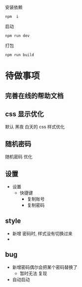 安装依赖
```
npm  i
```
启动
```
npm run dev
```
打包
```
npm run build
```




# 待做事项

## 完善在线的帮助文档

## css 显示优化
默认 黑夜
白天的 css 样式优化


## 随机密码
随机密码 优化

## 设置
- 设置 
  - 快捷键
    - 复制账号
    - 复制密码

## style
- 新增 密码时, 样式没有切换过来
-


## bug
- 新增密码偶尔会把某个密码替换了  
  - 暂时无法 复现
- 自动启动
